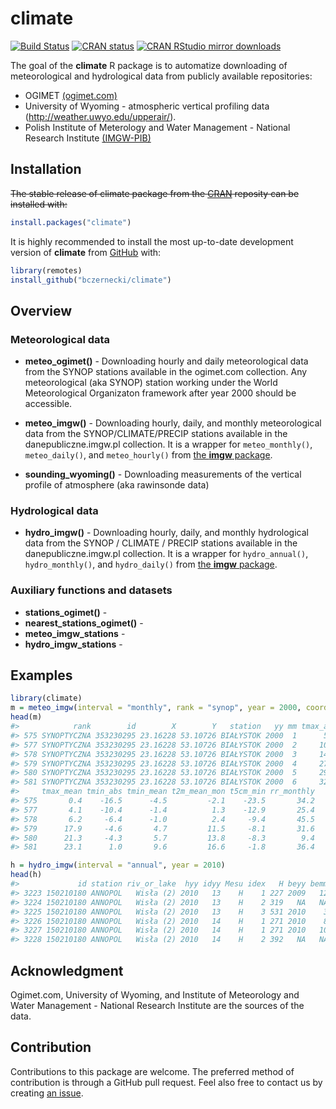 # climate

[![Build
Status](https://travis-ci.org/bczernecki/climate.png?branch=master)](https://travis-ci.org/bczernecki/climate)
[![CRAN
status](https://www.r-pkg.org/badges/version/climate)](https://cran.r-project.org/package=climate)
[![CRAN RStudio mirror
downloads](http://cranlogs.r-pkg.org/badges/climate)](https://cran.r-project.org/package=climate)

The goal of the  **climate** R package is to automatize downloading of meteorological
and hydrological data from publicly available repositories:

- OGIMET [(ogimet.com)](http://ogimet.com/index.phtml.en) 
- University of Wyoming - atmospheric vertical profiling data (http://weather.uwyo.edu/upperair/).
- Polish Institute of Meterology and Water Management - National Research Institute [(IMGW-PIB)](https://dane.imgw.pl/)

## Installation

~~The stable release of climate package from the [CRAN](https://CRAN.R-project.org) reposity can be installed with:~~

``` r
install.packages("climate")
```

It is highly recommended to install the most up-to-date development version of **climate** from [GitHub](https://github.com/bczernecki/climate) with:

``` r
library(remotes)
install_github("bczernecki/climate")
```

## Overview

### Meteorological data

- **meteo_ogimet()** - Downloading hourly and daily meteorological data from the SYNOP stations available in the ogimet.com collection.
Any meteorological (aka SYNOP) station working under the World Meteorological Organizaton framework after year 2000 should be accessible.

- **meteo_imgw()** - Downloading hourly, daily, and monthly meteorological data from the SYNOP/CLIMATE/PRECIP stations available in the danepubliczne.imgw.pl collection. 
It is a wrapper for `meteo_monthly()`, `meteo_daily()`, and `meteo_hourly()` from [the **imgw** package](https://github.com/bczernecki/imgw).

- **sounding_wyoming()** - Downloading measurements of the vertical profile of atmosphere (aka rawinsonde data)
  
### Hydrological data

- **hydro_imgw()** - Downloading hourly, daily, and monthly hydrological data from the SYNOP / CLIMATE / PRECIP stations available in the danepubliczne.imgw.pl collection.
It is a wrapper for `hydro_annual()`, `hydro_monthly()`, and `hydro_daily()` from [the **imgw** package](https://github.com/bczernecki/imgw).

### Auxiliary functions and datasets

- **stations_ogimet()** -
- **nearest_stations_ogimet()** - 
- **meteo_imgw_stations** - 
- **hydro_imgw_stations** -

## Examples

``` r
library(climate)
m = meteo_imgw(interval = "monthly", rank = "synop", year = 2000, coords = TRUE)
head(m)
#>            rank        id        X        Y   station   yy mm tmax_abs
#> 575 SYNOPTYCZNA 353230295 23.16228 53.10726 BIAŁYSTOK 2000  1      5.3
#> 577 SYNOPTYCZNA 353230295 23.16228 53.10726 BIAŁYSTOK 2000  2     10.6
#> 578 SYNOPTYCZNA 353230295 23.16228 53.10726 BIAŁYSTOK 2000  3     14.8
#> 579 SYNOPTYCZNA 353230295 23.16228 53.10726 BIAŁYSTOK 2000  4     27.8
#> 580 SYNOPTYCZNA 353230295 23.16228 53.10726 BIAŁYSTOK 2000  5     29.3
#> 581 SYNOPTYCZNA 353230295 23.16228 53.10726 BIAŁYSTOK 2000  6     32.6
#>     tmax_mean tmin_abs tmin_mean t2m_mean_mon t5cm_min rr_monthly
#> 575       0.4    -16.5      -4.5         -2.1    -23.5       34.2
#> 577       4.1    -10.4      -1.4          1.3    -12.9       25.4
#> 578       6.2     -6.4      -1.0          2.4     -9.4       45.5
#> 579      17.9     -4.6       4.7         11.5     -8.1       31.6
#> 580      21.3     -4.3       5.7         13.8     -8.3        9.4
#> 581      23.1      1.0       9.6         16.6     -1.8       36.4

h = hydro_imgw(interval = "annual", year = 2010)
head(h)
#>             id station riv_or_lake  hyy idyy Mesu idex   H beyy bemm bedd
#> 3223 150210180 ANNOPOL   Wisła (2) 2010   13    H    1 227 2009   12   19
#> 3224 150210180 ANNOPOL   Wisła (2) 2010   13    H    2 319   NA   NA   NA
#> 3225 150210180 ANNOPOL   Wisła (2) 2010   13    H    3 531 2010    3    3
#> 3226 150210180 ANNOPOL   Wisła (2) 2010   14    H    1 271 2010    8   29
#> 3227 150210180 ANNOPOL   Wisła (2) 2010   14    H    1 271 2010   10   27
#> 3228 150210180 ANNOPOL   Wisła (2) 2010   14    H    2 392   NA   NA   NA
```

## Acknowledgment

Ogimet.com, University of Wyoming, and Institute of Meteorology and Water Management - National Research Institute are the sources of the data.

## Contribution

Contributions to this package are welcome. 
The preferred method of contribution is through a GitHub pull request. 
Feel also free to contact us by creating [an issue](https://github.com/bczernecki/climate/issues).
